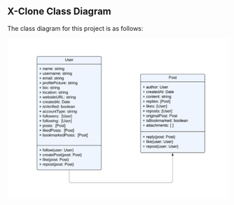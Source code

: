 ## X-Clone Class Diagram

The class diagram for this project is as follows:

![](backend/images/x-class-diagram.png)
